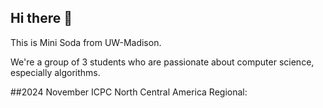 ## Hi there 👋

This is Mini Soda from UW-Madison.

We're a group of 3 students who are passionate about computer science, especially algorithms.

##2024 November ICPC North Central America Regional: 
